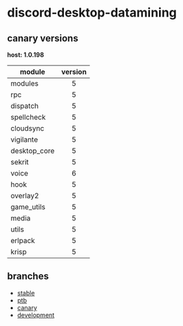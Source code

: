 # discord-desktop-datamining

## canary versions

**host: 1.0.198**

| module | version |
| ------ | :-----: |
| modules | 5 |
| rpc | 5 |
| dispatch | 5 |
| spellcheck | 5 |
| cloudsync | 5 |
| vigilante | 5 |
| desktop_core | 5 |
| sekrit | 5 |
| voice | 6 |
| hook | 5 |
| overlay2 | 5 |
| game_utils | 5 |
| media | 5 |
| utils | 5 |
| erlpack | 5 |
| krisp | 5 |

## branches

- [stable](https://github.com/OpenAsar/discord-desktop-datamining/tree/stable)
- [ptb](https://github.com/OpenAsar/discord-desktop-datamining/tree/ptb)
- [canary](https://github.com/OpenAsar/discord-desktop-datamining/tree/canary)
- [development](https://github.com/OpenAsar/discord-desktop-datamining/tree/development)